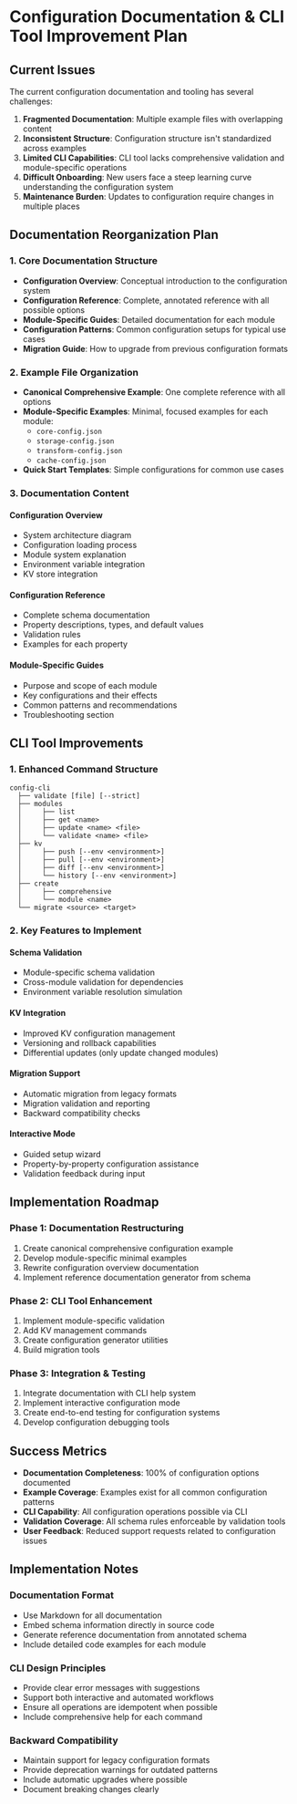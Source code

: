 # Configuration Documentation & CLI Tool Improvement Plan

## Current Issues

The current configuration documentation and tooling has several challenges:

1. **Fragmented Documentation**: Multiple example files with overlapping content
2. **Inconsistent Structure**: Configuration structure isn't standardized across examples
3. **Limited CLI Capabilities**: CLI tool lacks comprehensive validation and module-specific operations
4. **Difficult Onboarding**: New users face a steep learning curve understanding the configuration system
5. **Maintenance Burden**: Updates to configuration require changes in multiple places

## Documentation Reorganization Plan

### 1. Core Documentation Structure

- **Configuration Overview**: Conceptual introduction to the configuration system
- **Configuration Reference**: Complete, annotated reference with all possible options
- **Module-Specific Guides**: Detailed documentation for each module
- **Configuration Patterns**: Common configuration setups for typical use cases
- **Migration Guide**: How to upgrade from previous configuration formats

### 2. Example File Organization

- **Canonical Comprehensive Example**: One complete reference with all options
- **Module-Specific Examples**: Minimal, focused examples for each module:
  - `core-config.json`
  - `storage-config.json`
  - `transform-config.json`
  - `cache-config.json`
- **Quick Start Templates**: Simple configurations for common use cases

### 3. Documentation Content

#### Configuration Overview
- System architecture diagram
- Configuration loading process
- Module system explanation
- Environment variable integration
- KV store integration

#### Configuration Reference
- Complete schema documentation
- Property descriptions, types, and default values
- Validation rules
- Examples for each property

#### Module-Specific Guides
- Purpose and scope of each module
- Key configurations and their effects
- Common patterns and recommendations
- Troubleshooting section

## CLI Tool Improvements

### 1. Enhanced Command Structure

```
config-cli
  ├── validate [file] [--strict]
  ├── modules
  │     ├── list
  │     ├── get <name>
  │     ├── update <name> <file>
  │     └── validate <name> <file>
  ├── kv
  │     ├── push [--env <environment>]
  │     ├── pull [--env <environment>]
  │     ├── diff [--env <environment>]
  │     └── history [--env <environment>]
  ├── create
  │     ├── comprehensive
  │     └── module <name>
  └── migrate <source> <target>
```

### 2. Key Features to Implement

#### Schema Validation
- Module-specific schema validation
- Cross-module validation for dependencies
- Environment variable resolution simulation

#### KV Integration
- Improved KV configuration management
- Versioning and rollback capabilities
- Differential updates (only update changed modules)

#### Migration Support
- Automatic migration from legacy formats
- Migration validation and reporting
- Backward compatibility checks

#### Interactive Mode
- Guided setup wizard
- Property-by-property configuration assistance
- Validation feedback during input

## Implementation Roadmap

### Phase 1: Documentation Restructuring
1. Create canonical comprehensive configuration example
2. Develop module-specific minimal examples
3. Rewrite configuration overview documentation
4. Implement reference documentation generator from schema

### Phase 2: CLI Tool Enhancement
1. Implement module-specific validation
2. Add KV management commands
3. Create configuration generator utilities
4. Build migration tools

### Phase 3: Integration & Testing
1. Integrate documentation with CLI help system
2. Implement interactive configuration mode
3. Create end-to-end testing for configuration systems
4. Develop configuration debugging tools

## Success Metrics

- **Documentation Completeness**: 100% of configuration options documented
- **Example Coverage**: Examples exist for all common configuration patterns
- **CLI Capability**: All configuration operations possible via CLI
- **Validation Coverage**: All schema rules enforceable by validation tools
- **User Feedback**: Reduced support requests related to configuration issues

## Implementation Notes

### Documentation Format
- Use Markdown for all documentation
- Embed schema information directly in source code
- Generate reference documentation from annotated schema
- Include detailed code examples for each module

### CLI Design Principles
- Provide clear error messages with suggestions
- Support both interactive and automated workflows
- Ensure all operations are idempotent when possible
- Include comprehensive help for each command

### Backward Compatibility
- Maintain support for legacy configuration formats
- Provide deprecation warnings for outdated patterns
- Include automatic upgrades where possible
- Document breaking changes clearly